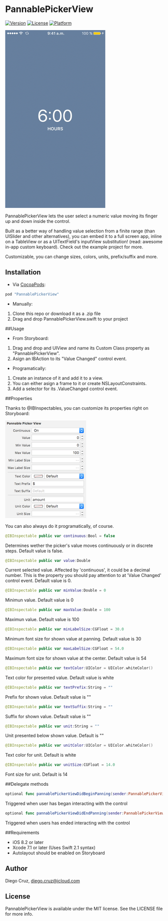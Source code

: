 # PannablePickerView

[![Version](https://img.shields.io/cocoapods/v/PannablePickerView.svg?style=flat)](http://cocoapods.org/pods/PannablePickerView)
[![License](https://img.shields.io/cocoapods/l/PannablePickerView.svg?style=flat)](http://cocoapods.org/pods/PannablePickerView)
[![Platform](https://img.shields.io/cocoapods/p/PannablePickerView.svg?style=flat)](http://cocoapods.org/pods/PannablePickerView)

![](https://raw.githubusercontent.com/cruzdiego/PannablePickerView/master/Pod/Assets/Intro.gif)

PannablePickerView lets the user select a numeric value moving its finger up and down inside the control.

Built as a better way of handling value selection from a finite range (than UISlider and other alternatives), you can embed it to a full screen app, inline on a TableView or as a UITextField's inputView substitution! (read: awesome in-app custom keyboard). Check out the example project for more.

Customizable, you can change sizes, colors, units, prefix/suffix and more.

## Installation

- Via [CocoaPods](http://cocoapods.org):

```ruby
pod "PannablePickerView"
```

- Manually:

1. Clone this repo or download it as a .zip file
2. Drag and drop PannablePickerView.swift to your project

##Usage

- From Storyboard:

1. Drag and drop and UIView and name its Custom Class property as "PannablePickerView".
2. Asign an IBAction to its "Value Changed" control event.

- Programatically:

1. Create an instance of it and add it to a view.
2. You can either asign a frame to it or create NSLayoutConstraints.
3. Add a selector for its .ValueChanged control event.

##Properties

Thanks to @IBInspectables, you can customize its properties right on Storyboard:

![](https://raw.githubusercontent.com/cruzdiego/PannablePickerView/master/Pod/Assets/IBInspectables.png)

You can also always do it programatically, of course.

```swift
@IBInspectable public var continuous:Bool = false
```

Determines wether the picker's value moves continuously or in discrete steps. Default value is false.

```swift
@IBInspectable public var value:Double
```

Current selected value. Affected by 'continuous', it could be a decimal number. This is the property you should pay attention to at 'Value Changed' control event. Default value is 0.

```swift
@IBInspectable public var minValue:Double = 0
```

Minimun value. Default value is 0

```swift
@IBInspectable public var maxValue:Double = 100
```

Maximun value. Default value is 100

```swift
@IBInspectable public var minLabelSize:CGFloat = 30.0
```

Minimum font size for shown value at panning. Default value is 30

```swift
@IBInspectable public var maxLabelSize:CGFloat = 54.0
```

Maximum font size for shown value at the center. Default value is 54

```swift
@IBInspectable public var textColor:UIColor = UIColor.whiteColor()
```

Text color for presented value. Default value is white

```swift
@IBInspectable public var textPrefix:String = ""
```

Prefix for shown value. Default value is ""

```swift
@IBInspectable public var textSuffix:String = ""
```

Suffix for shown value.  Default value is ""

```swift
@IBInspectable public var unit:String = ""
```

Unit presented below shown value. Default is ""

```swift
@IBInspectable public var unitColor:UIColor = UIColor.whiteColor()
```

Text color for unit. Default is white

```swift
@IBInspectable public var unitSize:CGFloat = 14.0
```

Font size for unit. Default is 14

##Delegate methods

```swift
optional func pannablePickerViewDidBeginPanning(sender:PannablePickerView)
```

Triggered when user has began interacting with the control

```swift
optional func pannablePickerViewDidEndPanning(sender:PannablePickerView)
```

Triggered when users has ended interacting with the control

##Requirements

- iOS 8.2 or later
- Xcode 7.1 or later (Uses Swift 2.1 syntax)
- Autolayout should be enabled on Storyboard

## Author

Diego Cruz, diego.cruz@icloud.com

## License

PannablePickerView is available under the MIT license. See the LICENSE file for more info.

